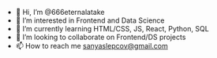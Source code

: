 - 👋 Hi, I’m @666eternalatake
- 👀 I’m interested in Frontend and Data Science
- 🌱 I’m currently learning HTML/CSS, JS, React, Python, SQL
- 💞️ I’m looking to collaborate on Frontend/DS projects
- 📫 How to reach me sanyaslepcov@gmail.com

<!---
666eternalatake/666eternalatake is a ✨ special ✨ repository because its `README.md` (this file) appears on your GitHub profile.
You can click the Preview link to take a look at your changes.
--->

